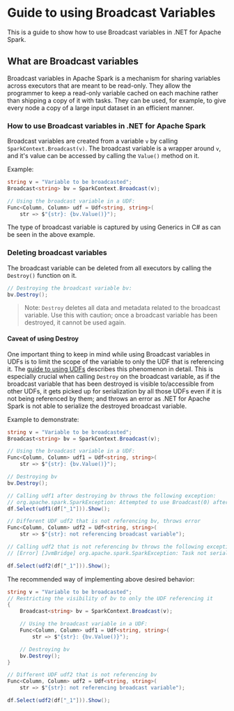 # Guide to using Broadcast Variables

This is a guide to show how to use Broadcast variables in .NET for Apache Spark.

## What are Broadcast variables

Broadcast variables in Apache Spark is a mechanism for sharing variables across executors that are meant to be read-only. They allow the programmer to keep a read-only variable cached on each machine rather than shipping a copy of it with tasks. They can be used, for example, to give every node a copy of a large input dataset in an efficient manner.

### How to use Broadcast variables in .NET for Apache Spark

Broadcast variables are created from a variable `v` by calling `SparkContext.Broadcast(v)`. The broadcast variable is a wrapper around `v`, and it's value can be accessed by calling the `Value()` method on it. 

Example:

```csharp
string v = "Variable to be broadcasted";
Broadcast<string> bv = SparkContext.Broadcast(v);

// Using the broadcast variable in a UDF:
Func<Column, Column> udf = Udf<string, string>(
	str => $"{str}: {bv.Value()}");
```

The type of broadcast variable is captured by using Generics in C# as can be seen in the above example.

### Deleting broadcast variables

The broadcast variable can be deleted from all executors by calling the `Destroy()` function on it.

```csharp
// Destroying the broadcast variable bv:
bv.Destroy();
```

> Note: `Destroy` deletes all data and metadata related to the broadcast variable. Use this with caution; once a broadcast variable has been destroyed, it cannot be used again.

#### Caveat of using Destroy

One important thing to keep in mind while using Broadcast variables in UDFs is to limit the scope of the variable to only the UDF that is referencing it. The [guide to using UDFs](udf-guide.md) describes this phenomenon in detail. This is especially crucial when calling `Destroy` on the broadcast variable, as if the broadcast variable that has been destroyed is visible to/accessible from other UDFs, it gets picked up for serialization by all those UDFs even if it is not being referenced by them; and throws an error as .NET for Apache Spark is not able to serialize the destroyed broadcast variable.

Example to demonstrate:

```csharp
string v = "Variable to be broadcasted";
Broadcast<string> bv = SparkContext.Broadcast(v);

// Using the broadcast variable in a UDF:
Func<Column, Column> udf1 = Udf<string, string>(
	str => $"{str}: {bv.Value()}");

// Destroying bv
bv.Destroy();

// Calling udf1 after destroying bv throws the following exception:
// org.apache.spark.SparkException: Attempted to use Broadcast(0) after it was destroyed
df.Select(udf1(df["_1"])).Show();

// Different UDF udf2 that is not referencing bv, throws error
Func<Column, Column> udf2 = Udf<string, string>(
	str => $"{str}: not referencing broadcast variable");

// Calling udf2 that is not referencing bv throws the following exception:
// [Error] [JvmBridge] org.apache.spark.SparkException: Task not serializable

df.Select(udf2(df["_1"])).Show();
```

The recommended way of implementing above desired behavior:

```csharp
string v = "Variable to be broadcasted";
// Restricting the visibility of bv to only the UDF referencing it
{
	Broadcast<string> bv = SparkContext.Broadcast(v);

	// Using the broadcast variable in a UDF:
	Func<Column, Column> udf1 = Udf<string, string>(
		str => $"{str}: {bv.Value()}");

	// Destroying bv
	bv.Destroy();
}

// Different UDF udf2 that is not referencing bv
Func<Column, Column> udf2 = Udf<string, string>(
	str => $"{str}: not referencing broadcast variable");

df.Select(udf2(df["_1"])).Show();
```
